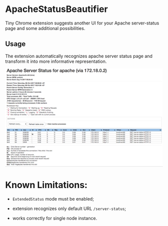 # ApacheStatusBeautifier

Tiny Chrome extension suggests another UI for your Apache server-status page and some additional possibilities.

## Usage

The extension automatically recognizes apache server status page and transform it into more informative representation.

![](screenshot.png)

# Known Limitations:

* `ExtendedStatus` mode must be enabled;

* extension recognizes only default URL `/server-status`;

* works correctly for single node instance.
